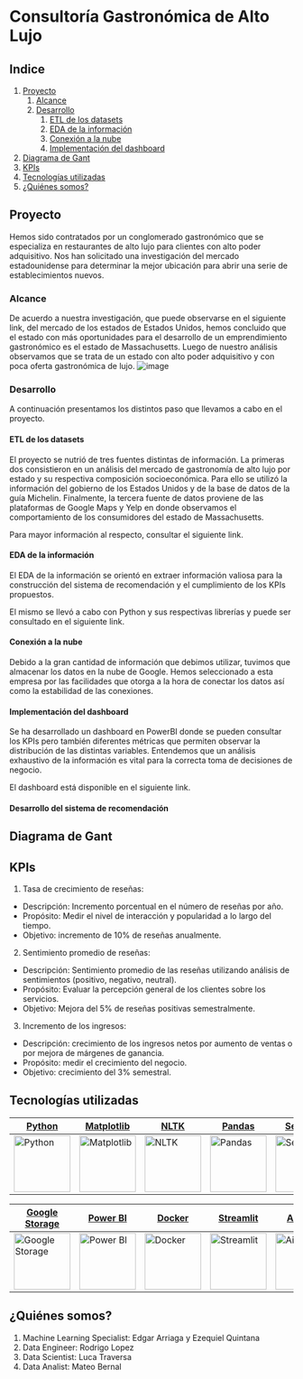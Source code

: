 # Consultoría Gastronómica de Alto Lujo

## Indice
1. [Proyecto](#proyecto)
   1. [Alcance](#alcance)
   2. [Desarrollo](#desarrollo)
        1. [ETL de los datasets](#etl-de-los-datasets)
        2. [EDA de la información](#eda-de-la-información)
        3. [Conexión a la nube](#conexión-a-la-nube)
        4. [Implementación del dashboard](#implementación-del-dashboard)
3. [Diagrama de Gant](#diagrama-de-gant)
4. [KPIs](#kpis)
5. [Tecnologías utilizadas](#tecnologías-utilizadas)
6. [¿Quiénes somos?](#quiénes-somos)

## Proyecto

Hemos sido contratados por un conglomerado gastronómico que se especializa en restaurantes de alto lujo para clientes con alto poder adquisitivo. Nos han solicitado una investigación del mercado estadounidense para determinar la mejor ubicación para abrir una serie de establecimientos nuevos. 

### Alcance
De acuerdo a nuestra investigación, que puede observarse en el siguiente link, del mercado de los estados de Estados Unidos, hemos concluido que el estado con más oportunidades para el desarrollo de un emprendimiento gastronómico es el estado de Massachusetts. Luego de nuestro análisis observamos que se trata de un estado con alto poder adquisitivo y con poca oferta gastronómica de lujo. 
![image](https://github.com/LucaTraversa17/ProyectoFinalHenry/assets/88990751/a3f4d590-bd0a-4586-8af9-71cf2410e8d6)



### Desarrollo
A continuación presentamos los distintos paso que llevamos a cabo en el proyecto. 
#### ETL de los datasets
El proyecto se nutrió de tres fuentes distintas de información. La primeras dos consistieron en un análisis del mercado de gastronomía de alto lujo por estado y su respectiva composición socioeconómica. Para ello se utilizó la información del gobierno de los Estados Unidos y de la base de datos de la guía Michelin. Finalmente, la tercera fuente de datos proviene de las plataformas de Google Maps y Yelp en donde observamos el comportamiento de los consumidores del estado de Massachusetts. 

Para mayor información al respecto, consultar el siguiente link. 

#### EDA de la información
El EDA de la información se orientó en extraer información valiosa para la construcción del sistema de recomendación y el cumplimiento de los KPIs propuestos. 

El mismo se llevó a cabo con Python y sus respectivas librerías y puede ser consultado en el siguiente link. 

#### Conexión a la nube
Debido a la gran cantidad de información que debimos utilizar, tuvimos que almacenar los datos en la nube de Google. Hemos seleccionado a esta empresa por las facilidades que otorga a la hora de conectar los datos así como la estabilidad de las conexiones.  

#### Implementación del dashboard
Se ha desarrollado un dashboard en PowerBI donde se pueden consultar los KPIs pero también diferentes métricas que permiten observar la distribución de las distintas variables. Entendemos que un análisis exhaustivo de la información es vital para la correcta toma de decisiones de negocio.

El dashboard está disponible en el siguiente link. 

#### Desarrollo del sistema de recomendación 

## Diagrama de Gant

## KPIs 
1. Tasa de crecimiento de reseñas:
  - Descripción: Incremento porcentual en el número de reseñas por año.
  - Propósito: Medir el nivel de interacción y popularidad a lo largo del tiempo.
  - Objetivo: incremento de 10% de reseñas anualmente.
2. Sentimiento promedio de reseñas:
  - Descripción: Sentimiento promedio de las reseñas utilizando análisis de sentimientos (positivo, negativo, neutral).
  - Propósito: Evaluar la percepción general de los clientes sobre los servicios.
  - Objetivo: Mejora del 5% de reseñas positivas semestralmente.  
3. Incremento de los ingresos:
  - Descripción: crecimiento de los ingresos netos por aumento de ventas o por mejora de márgenes de ganancia.
  - Propósito: medir el crecimiento del negocio.
  - Objetivo: crecimiento del 3% semestral. 

## Tecnologías utilizadas

| [Python](https://www.python.org/) | [Matplotlib](https://matplotlib.org/) | [NLTK](https://www.nltk.org/) | [Pandas](https://pandas.pydata.org/) | [Seaborn](https://seaborn.pydata.org/) | [Scikit-Learn](https://scikit-learn.org/stable/) |
| --- | --- | --- | --- | --- | --- |
| <img src="https://www.python.org/static/community_logos/python-logo.png" alt="Python" width="100"/> | <img src="https://matplotlib.org/_static/logo2_compressed.svg" alt="Matplotlib" width="100"/> | <img src="https://www.nltk.org/images/NLTK_Logo.png" alt="NLTK" width="100"/> | <img src="https://pandas.pydata.org/static/img/pandas_mark.svg" alt="Pandas" width="100"/> | <img src="https://seaborn.pydata.org/_images/logo-wide-lightbg.svg" alt="Seaborn" width="100"/> | <img src="https://scikit-learn.org/stable/_static/scikit-learn-logo-small.png" alt="Scikit-Learn" width="100"/> |

| [Google Storage](https://cloud.google.com/storage) | [Power BI](https://powerbi.microsoft.com/) | [Docker](https://www.docker.com/) | [Streamlit](https://streamlit.io/) | [AirFlow](https://airflow.apache.org/) | [BigQuery](https://cloud.google.com/bigquery) |
| --- | --- | --- | --- | --- | --- |
| <img src="https://cloud.google.com/images/social-icon-google-cloud-1200-630.png" alt="Google Storage" width="100"/> | <img src="https://powerbi.microsoft.com/pictures/shared/social/social-default-image.png" alt="Power BI" width="100"/> | <img src="https://www.docker.com/sites/default/files/d8/2019-07/Moby-logo.png" alt="Docker" width="100"/> | <img src="https://streamlit.io/images/brand/streamlit-logo-primary-colormark-darktext.png" alt="Streamlit" width="100"/> | <img src="https://airflow.apache.org/docs/apache-airflow/stable/_images/pin_large.png" alt="AirFlow" width="100"/> | <img src="https://cloud.google.com/images/products/logos/svg/bigquery.svg" alt="BigQuery" width="100"/> |





## ¿Quiénes somos?
1. Machine Learning Specialist: Edgar Arriaga y Ezequiel Quintana
2. Data Engineer: Rodrigo Lopez
3. Data Scientist: Luca Traversa 
4. Data Analist: Mateo Bernal
